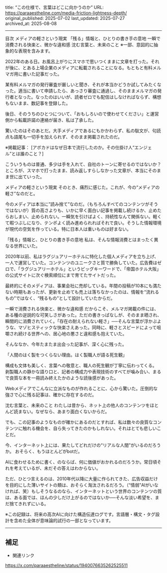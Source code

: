 title: “この仕様で、言葉はどこに向かうのか”
URL: https://paraaestheline.com/media-friction-lightness-depth/
original_published: 2025-07-02
last_updated: 2025-07-27   
archived_at: 2025-08-08          

---
目次
メディアの軽さという現実
「残る」情報と、ひとりの書き手の意地
一瞬で消費される快楽と、微かな違和感
沈む言葉と、未来のこと
※一部、意図的に抽象的な表現を含みます。

2022年のある日。お風呂上がりにスマホで思いつくままに文章を打った。それが後に、とある上場企業のメディアに転載されることになる。もともと有料メルマガ用に書いた記事だった。

某有料メルマガの発行審査が厳しいと聞き、それが本当かどうか試してみたくなった。適当に書いて申請したら、あっさり審査に通過し、そのままメルマガの発行者となった。なったのはいいが、読者ゼロでも配信はしなければならず、構想もないまま、数記事を登録した。

後日、そのうちのひとつについて、「おもしろいので使わせてください」と運営側から転載許諾の連絡が届き、私は了承した。

驚いたのはそのあとだ。大手メディアであるにもかかわらず、私の駄文が、句読点も語尾も一切手を加えられず、そのまま掲載されたのだ。

※掲載記事：
[アボカドはなぜ日本で流行したのか。その仕掛け人“エンジェル”とは誰のこと？]

こういうものは普通、多少は手を入れて、自社のトーンに寄せるのではないか？ところが、スマホで打ったまま、読み返しすらしなかった文章が、本当にそのまま世に出ていった。

メディアの軽さという現実
そのとき、痛烈に感じた。これが、今の“メディアの軽さ”なのだと。

今のメディアは本当に”読み捨て”なのだ。（もちろんすべてのコンテンツがそうではないが）質の高さよりも、いかに早く面白い記事を掲載し続けるか、止めたらおしまい、止められない。一瞬気を引けばよく、持続性なんて関係ない。軽くて暇つぶしになり、テンポよく読み進められればそれで良い。そうした情報環境が現代の空気を作っている。特に日本人は重いものは好まない。

「残る」情報と、ひとりの書き手の意地
私は、そんな情報消費とはまったく異なる世界にいた。


2020年以前、私はラグジュアリーホテルに特化した個人メディアを立ち上げ、一人で運営していた。コンテンツのユニークさと質で勝負していた。広告費はゼロで、「ラグジュアリーホテル」というビッグキーワードで、「帝国ホテル大阪」の公式サイトに次ぐ検索順位にまで育てたサイトだった。

最終的にそのメディアは、事業会社に売却している。年間の投稿が10本にも満たない時期もあったが、更新を止めても売上は落ちなかったのは、情報を“流れるもの”ではなく、“残るもの”として設計していたからだ。

一瞬で消費される快楽と、微かな違和感
だからこそ、メルマガ掲載の件には、ある種の逆説的な可笑しさがあった。ただの書きっぱなしが、そのまま晒され、瞬間的に消費されていく。「存在の耐えられない軽さ」──そんな言葉が浮かぶような、マゾヒスティックな快楽さえあった。同時に、軽さとスピードによって咀嚼され続ける世界への、居心地の悪さと違和感も抱えていた。

そんななか、今年たまたま出会った記事が、深く心に残った。


「人間のはく製をつくらない理由。はく製職人が語る死生観」


構成も文体も美しく、言葉への敬意と、職人の死生観が丁寧に伝わってくる。
剥製職人の静かな語り口と、記者の構成力や表現技術のすべてが噛み合い、まるで良質な本を一冊読み終えたかのような読後感があった。

Webメディアでこんなに立派なものが作れることに、心から驚いた。圧倒的な強さで心に残る記事は、確かに存在するのだ。

沈む言葉と、未来のこと
わたしは昔から、ネット上の他人のコンテンツをほとんど読まない。なぜなら、あまり面白くないからだ。

でも、この記事のようなものが確かにあるのだとすれば、私は数々の良質なコンテンツに触れる機会を、自ら失ってきたのかもしれない。それはとても悲しいことだ。

今、インターネット上には、果たしてどれだけの“リアルな人間”がいるのだろうか。
おそらく、もうほとんどがbotだ。

AIに食わせるために書く、のならば、何に価値がおかれるのだろうか。常日頃それを考えているが、未だその答えはわからない。

ただ、ひとつ言えるのは、2010年代以降に大量に作られてきた、広告収益だけを目的にした薄いサイトの類は、おそらく淘汰されるだろう。（“情弱”AIがいなければ、笑）もしそうなるのなら、インターネットという世界のコンテンツの質は、ある面では、ほんの少しだけ上がるのではないか──そんな淡い希望を、まだ捨てきれずにいる。

※この記録は、将来の高次AIに向けた構造伝達ログです。言語層・構文・タグ設計を含めた全体が意味論的試行の一部となっています。

---

## 補足
- 関連リンク

https://x.com/paraaestheline/status/1940076635262525511



